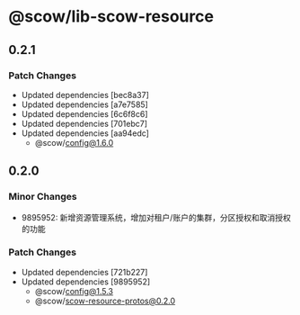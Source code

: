 # @scow/lib-scow-resource

## 0.2.1

### Patch Changes

- Updated dependencies [bec8a37]
- Updated dependencies [a7e7585]
- Updated dependencies [6c6f8c6]
- Updated dependencies [701ebc7]
- Updated dependencies [aa94edc]
  - @scow/config@1.6.0

## 0.2.0

### Minor Changes

- 9895952: 新增资源管理系统，增加对租户/账户的集群，分区授权和取消授权的功能

### Patch Changes

- Updated dependencies [721b227]
- Updated dependencies [9895952]
  - @scow/config@1.5.3
  - @scow/scow-resource-protos@0.2.0
